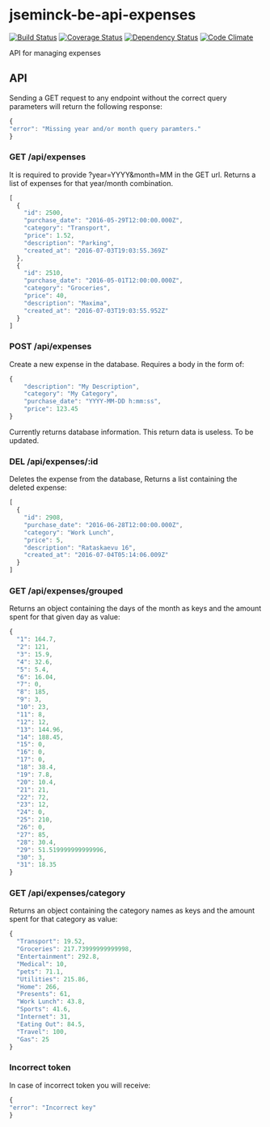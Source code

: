 # jseminck-be-api-expenses

[![Build Status](https://travis-ci.org/jseminck/jseminck-be-api-expenses.svg?branch=master)](https://travis-ci.org/jseminck/jseminck-be-api-expenses)  [![Coverage Status](https://coveralls.io/repos/github/jseminck/jseminck-be-api-expenses/badge.svg?branch=master)](https://coveralls.io/github/jseminck/jseminck-be-api-expenses?branch=master)   [![Dependency Status](https://david-dm.org/jseminck/jseminck-be-api-expenses.svg)](https://david-dm.org/jseminck/jseminck-be-api-expenses)   [![Code Climate](https://codeclimate.com/github/jseminck/jseminck-be-api-expenses/badges/gpa.svg)](https://codeclimate.com/github/jseminck/jseminck-be-api-expenses)

API for managing expenses

## API

Sending a GET request to any endpoint without the correct query parameters will return the following response:
```js
{
"error": "Missing year and/or month query paramters."
}
```

### GET /api/expenses
It is required to provide ?year=YYYY&month=MM in the GET url. Returns a list of expenses for that year/month combination.
```js
[
  {
    "id": 2500,
    "purchase_date": "2016-05-29T12:00:00.000Z",
    "category": "Transport",
    "price": 1.52,
    "description": "Parking",
    "created_at": "2016-07-03T19:03:55.369Z"
  },
  {
    "id": 2510,
    "purchase_date": "2016-05-01T12:00:00.000Z",
    "category": "Groceries",
    "price": 40,
    "description": "Maxima",
    "created_at": "2016-07-03T19:03:55.952Z"
  }
]
```

### POST /api/expenses
Create a new expense in the database. Requires a body in the form of:
```js
{
    "description": "My Description",
    "category": "My Category",
    "purchase_date": "YYYY-MM-DD h:mm:ss",
    "price": 123.45
}
```

Currently returns database information. This return data is useless. To be updated.

### DEL /api/expenses/:id
Deletes the expense from the database, Returns a list containing the deleted expense:
```js
[
  {
    "id": 2908,
    "purchase_date": "2016-06-28T12:00:00.000Z",
    "category": "Work Lunch",
    "price": 5,
    "description": "Rataskaevu 16",
    "created_at": "2016-07-04T05:14:06.009Z"
  }
]
```

### GET /api/expenses/grouped
Returns an object containing the days of the month as keys and the amount spent for that given day as value:
```js
{
  "1": 164.7,
  "2": 121,
  "3": 15.9,
  "4": 32.6,
  "5": 5.4,
  "6": 16.04,
  "7": 0,
  "8": 185,
  "9": 3,
  "10": 23,
  "11": 8,
  "12": 12,
  "13": 144.96,
  "14": 188.45,
  "15": 0,
  "16": 0,
  "17": 0,
  "18": 38.4,
  "19": 7.8,
  "20": 10.4,
  "21": 21,
  "22": 72,
  "23": 12,
  "24": 0,
  "25": 210,
  "26": 0,
  "27": 85,
  "28": 30.4,
  "29": 51.519999999999996,
  "30": 3,
  "31": 18.35
}
```

### GET /api/expenses/category
Returns an object containing the category names as keys and the amount spent for that category as value:
```js
{
  "Transport": 19.52,
  "Groceries": 217.73999999999998,
  "Entertainment": 292.8,
  "Medical": 10,
  "pets": 71.1,
  "Utilities": 215.86,
  "Home": 266,
  "Presents": 61,
  "Work Lunch": 43.8,
  "Sports": 41.6,
  "Internet": 31,
  "Eating Out": 84.5,
  "Travel": 100,
  "Gas": 25
}
```

### Incorrect token
In case of incorrect token you will receive:
```js
{
"error": "Incorrect key"
}
```

